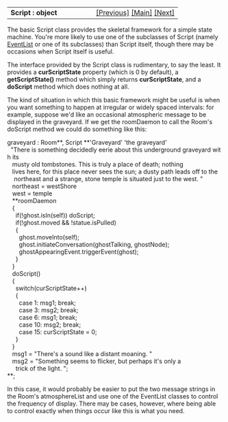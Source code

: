 ---
---
<table width="100%" data-border="0" data-cellspacing="0"
data-cellpadding="3" data-bgcolor="#C0C0C0">
<colgroup>
<col style="width: 50%" />
<col style="width: 50%" />
</colgroup>
<tbody>
<tr>
<td style="text-align: left;"><strong>Script : object<br />
</strong></td>
<td style="text-align: right;"><a
href="collectivegroup(mobile).html">[Previous]</a> <a
href="generalintroduction.html">[Main]</a> <a
href="eventlist.html">[Next]</a></td>
</tr>
</tbody>
</table>

  
The basic Script class provides the skeletal framework for a simple
state machine. You're more likely to use one of the subclasses of Script
(namely [EventList](eventlist.html) or one of its subclasses) than Script
itself, though there may be occasions when Script itself is useful.  
  
The interface provided by the Script class is rudimentary, to say the
least. It provides a **curScriptState** property (which is 0 by
default), a **getScriptState()** method which simply returns
**curScriptState**, and a **doScript** method which does nothing at
all.  
  
The kind of situation in which this basic framework might be useful is
when you want something to happen at irregular or widely spaced
intervals: for example, suppose we'd like an occasional atmospheric
message to be displayed in the graveyard. If we get the roomDaemon to
call the Room's doScript method we could do something like this:  
  
graveyard : Room**, Script **'Graveyard' 'the graveyard'  
  "There is something decidedly eerie about this underground graveyard with its  
   musty old tombstones. This is truly a place of death; nothing   
   lives here, for this place never sees the sun; a dusty path leads off to the  
    northeast and a strange, stone temple is situated just to the west. "  
   northeast = westShore  
   west = temple       
   **roomDaemon  
   {  
     if(!ghost.isIn(self)) doScript;  
     if(!ghost.moved && !statue.isPulled)  
     {  
       ghost.moveInto(self);  
       ghost.initiateConversation(ghostTalking, ghostNode);  
       ghostAppearingEvent.triggerEvent(ghost);         
     }  
   }  
   doScript()  
   {  
     switch(curScriptState++)  
     {  
       case 1: msg1; break;  
       case 3: msg2; break;  
       case 6: msg1; break;  
       case 10: msg2; break;  
       case 15: curScriptState = 0;  
     }  
   }  
   msg1 = "There's a sound like a distant moaning. "  
   msg2 = "Something seems to flicker, but perhaps it's only a   
     trick of the light. ";   
**;  
  
In this case, it would probably be easier to put the two message strings
in the Room's atmosphereList and use one of the EventList classes to
control the frequency of display. There may be cases, however, where
being able to control exactly when things occur like this is what you
need.  
  
  
